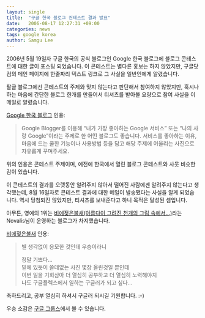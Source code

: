 ```yaml
---
layout: single
title:  "구글 한국 블로그 컨테스트 결과 발표"
date:   2006-08-17 12:27:31 +09:00
categories: news
tags: google korea
author: Samgu Lee
---
```

2006년 5월 19일자 구글 한국의 공식 블로그인 Google 한국 블로그에 블로그 콘테스트에 대한 글이 포스팅 되었습니다. 이 콘테스트는 별다른 홍보는 하지 않았지만, 구글닷컴의 메인 페이지에 한줄짜리 텍스트 링크로 그 사실을 일반인에게 알렸습니다.

팔글 블로그에선 콘테스트의 주제와 맞지 않는다고 판단해서 참여하지 않았지만, 혹시나 하는 마음에 간단한 블로그 한개를 만들어서 티셔츠를 받아볼 요량으로 참여 사실을 이메일로 알렸습니다.

[Google 한국 블로그](http://googlekoreablog.blogspot.com/2006/05/google.html) 인용:

> Google Blogger를 이용해 &#8220;내가 가장 좋아하는 Google 서비스&#8221; 또는 “나의 사랑 Google”이라는 주제로 한 어떤 블로그도 좋습니다. 서비스를 좋아하는 이유, 마음에 드는 쿨한 기능이나 사용방법 등을 담고 해당 주제에 어울리는 사진으로 자유롭게 꾸며주세요.

위의 인용은 콘테스트 주제이며, 예전에 한국에서 열린 블로그 콘테스트와 사뭇 비슷한 감이 있습니다.

이 콘테스트의 결과를 오랫동안 알려주지 않아서 떨어진 사람에겐 알려주지 않는다고 생각했는데, 8월 16일자로 콘테스트 결과에 대한 메일이 발송됐다는 사실을 알게 되었습니다. 역시 당첨되진 않았지만, 티셔츠를 보내준다고 하니 목적은 달성된 셈입니다.

아무튼, 영예의 1위는 [비에젖은불새(아름다이 그려진 천개의 그림 속에서&#8230;)](http://novalislh.blogspot.com/)라는 Novalis님이 운영하는 블로그가 차지했습니다.

[비에젖은불새](http://novalislh.blogspot.com/2006/08/blog-post.html) 인용:

> 별 생각없이 응모한 것인데 우승이라니
>
> 정말 기쁘다...  
> 밑에 있듯이 쓸데없는 사진 몇장 올린것일 뿐인데  
> 이번 일을 기회삼아 더 열심히 공부하고 더 열심히 노력해야지  
> 나도 구글플렉스에서 일하는 구글러가 되고 싶다...  

축하드리고, 공부 열심히 하셔서 구글러 되시길 기원합니다. :-)

우승 소감은 [구글 그룹스](http://groups.google.com/group/Google-Korea-Group/browse_thread/thread/9abd309cf5d2bd98/ecf26c344a5bbd69#ecf26c344a5bbd69)에서 볼 수 있습니다.
